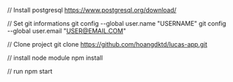 // Install postgresql
https://www.postgresql.org/download/


// Set git informations
git config --global user.name "USERNAME"
git config --global user.email "USER@EMAIL.COM"

// Clone project 
git clone https://github.com/hoangdktd/lucas-app.git

// install 
node module npm install

// run 
npm start